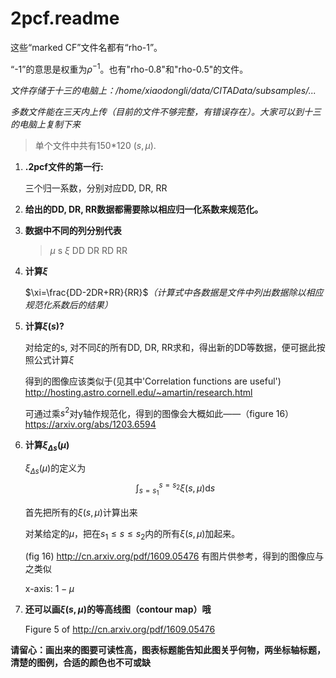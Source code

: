 # 2pcf.readme
这些“marked CF”文件名都有“rho-1”。

“-1”的意思是权重为$\rho^{-1}$。也有"rho-0.8"和"rho-0.5"的文件。

*文件存储于十三的电脑上：/home/xiaodongli/data/CITAData/subsamples/...*

*多数文件能在三天内上传（目前的文件不够完整，有错误存在）。大家可以到十三的电脑上复制下来*

> 单个文件中共有150\*120 $(s,\mu)$.

1. **.2pcf文件的第一行:**

	三个归一系数，分别对应DD, DR, RR
    
2. **给出的DD, DR, RR数据都需要除以相应归一化系数来规范化。**

3. **数据中不同的列分别代表**

	> $\mu$ s $\xi$ DD DR RD RR
    
4. **计算$\xi$**

    $\xi=\frac{DD-2DR+RR}{RR}$*（计算式中各数据是文件中列出数据除以相应规范化系数后的结果）*

5. **计算$\xi(s)$?**

    对给定的s, 对不同$\xi$的所有DD, DR, RR求和，得出新的DD等数据，便可据此按照公式计算$\xi$
   
	得到的图像应该类似于(见其中'Correlation functions are useful') http://hosting.astro.cornell.edu/~amartin/research.html

	可通过乘$s^2$对y轴作规范化，得到的图像会大概如此——（figure 16） https://arxiv.org/abs/1203.6594
    
6. **计算$\xi_{\Delta s}(\mu)$**

	$\xi_{\Delta s}(\mu)$的定义为$$\int_{s=s_1}^{s=s_2}\xi(s,\mu)\mathrm{d}s$$
    
	首先把所有的$\xi(s,\mu)$计算出来
    
	对某给定的$\mu$，把在$s_1\leqslant s\leqslant s_2$内的所有$\xi(s,\mu)$加起来。
    
	(fig 16) http://cn.arxiv.org/pdf/1609.05476 有图片供参考，得到的图像应与之类似
    
	x-axis: $1-\mu$
    
7. **还可以画$\xi(s,\mu)$的等高线图（contour map）哦**

	Figure 5 of http://cn.arxiv.org/pdf/1609.05476
    
    
**请留心：画出来的图要可读性高，图表标题能告知此图关乎何物，两坐标轴标题，清楚的图例，合适的颜色也不可或缺**
